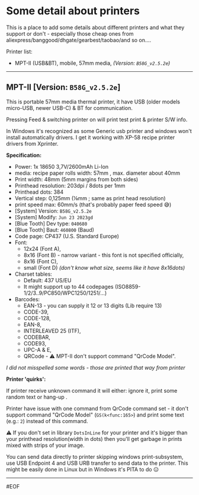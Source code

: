 # Some detail about printers

This is a place to add some details about different printers and what they support or don't - especially those cheap ones from aliexpress/banggood/dhgate/gearbest/taobao/and so on....

Printer list:
- MPT-II (USB&BT), mobile, 57mm media, *(Version: `B58G_v2.5.2e`)*


----
## MPT-II [Version: `B58G_v2.5.2e`]

This is portable 57mm media thermal printer, it have USB (older models micro-USB, newer USB-C) & BT for communication. 

Pressing Feed & switching printer on will print test print & printer S/W info.

In Windows it's recognized as some Generic usb printer and windows won't install automatically drivers. I get it working with XP-58 recipe printer drivers from Xprinter.

**Specification:**
- Power: 1x 18650 3,7V/2600mAh Li-Ion
- media: recipe paper rolls width: 57mm , max. diameter about 40mm
- Print width: 48mm (5mm margins from both sides)
- Printhead resolution: 203dpi / 8dots per 1mm
- Printhead dots: 384
- Vertical step: 0,125mm (&#8539;mm ; same as print head resolution)
- print speed max: 60mm/s (that's probably paper feed speed :sweat_smile:)
- [System] Version: `B58G_v2.5.2e`
- [System] Modify: `Jun 23 2023gd`
- [Blue Tooth] Dev type: `040680`
- [Blue Tooth] Baut: `460800` (Baud)
- Code page: CP437 (U.S. Standard Europe)
- Font:
  - 12x24 (Font A), 
  - 8x16 (Font B) - narrow variant - this font is not specified officially,
  - 8x16 (Font C), 
  - small (Font D) *(don't know what size, seems like it have 8x16dots)*
- Charset tables:
  - Default: 437 US/EU
  - It might support up to 44 codepages (ISO8859-1/2/3..9/PC850/WPC1250/1251/...)
- Barcodes:
  - EAN-13 - you can supply it 12 or 13 digits (Lib require 13)
  - CODE-39,
  - CODE-128,
  - EAN-8,
  - INTERLEAVED 25 (ITF),
  - CODEBAR,
  - CODE93,
  - UPC-A & E,
  - QRCode - :warning: MPT-II don't support command "QrCode Model".

*I did not misspelled some words - those are printed that way from printer*

**Printer 'quirks':**

If printer receive unknown command it will either: ignore it, print some random text or hang-up .

Printer have issue with one command from QrCode command set - it don't support command "QrCode Model" (`GS(k<func:165>`) and print some text (e.g.: `2`) instead of this command.

:warning: If you don't set in library `DotsInLine` for your printer and it's bigger than your printhead resolution(width in dots) then you'll get garbage in prints mixed with strips of your image.

You can send data directly to printer skipping windows print-subsystem, use USB Endpoint 4 and USB URB transfer to send data to the printer. This might be easily done in Linux but in Windows it's PITA to do :expressionless:

----


#EOF